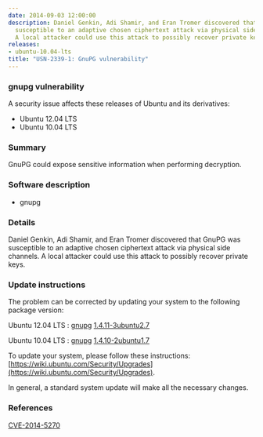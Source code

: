 ```yaml
---
date: 2014-09-03 12:00:00
description: Daniel Genkin, Adi Shamir, and Eran Tromer discovered that GnuPG was
  susceptible to an adaptive chosen ciphertext attack via physical side channels.
  A local attacker could use this attack to possibly recover private keys.
releases:
- ubuntu-10.04-lts
title: "USN-2339-1: GnuPG vulnerability"
---
```


### gnupg vulnerability

A security issue affects these releases of Ubuntu and its derivatives:

* Ubuntu 12.04 LTS
* Ubuntu 10.04 LTS

### Summary

GnuPG could expose sensitive information when performing decryption. 

### Software description

* gnupg 

### Details

Daniel Genkin, Adi Shamir, and Eran Tromer discovered that GnuPG was susceptible to an adaptive chosen ciphertext attack via physical side channels. A local attacker could use this attack to possibly recover private keys. 

### Update instructions

The problem can be corrected by updating your system to the following package version:

Ubuntu 12.04 LTS
 : [gnupg](https://launchpad.net/ubuntu/+source/gnupg) <span> [1.4.11-3ubuntu2.7](https://launchpad.net/ubuntu/+source/gnupg/1.4.11-3ubuntu2.7) </span> 

Ubuntu 10.04 LTS
 : [gnupg](https://launchpad.net/ubuntu/+source/gnupg) <span> [1.4.10-2ubuntu1.7](https://launchpad.net/ubuntu/+source/gnupg/1.4.10-2ubuntu1.7) </span> 

To update your system, please follow these instructions: [https://wiki.ubuntu.com/Security/Upgrades](https://wiki.ubuntu.com/Security/Upgrades).

In general, a standard system update will make all the necessary changes. 

### References

 [CVE-2014-5270](http://people.ubuntu.com/~ubuntu-security/cve/CVE-2014-5270)
